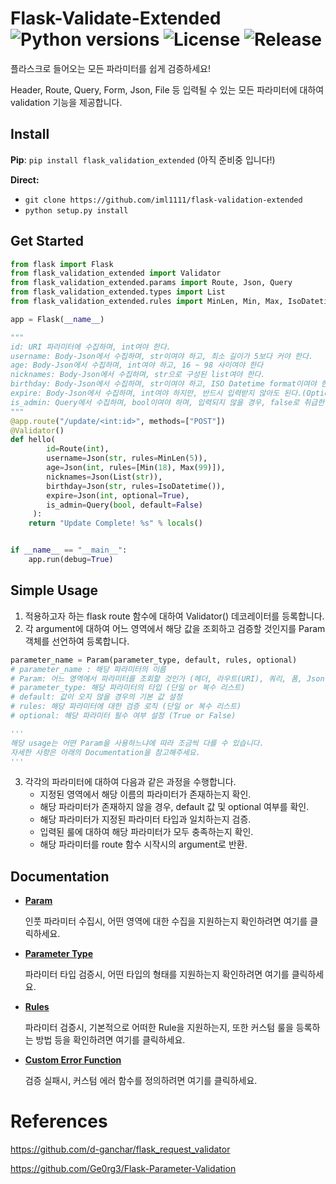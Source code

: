 # Flask-Validate-Extended  ![Python versions](https://img.shields.io/badge/Python-3.6<=@-blue) ![License](https://img.shields.io/badge/license-MIT-green) ![Release](https://img.shields.io/badge/release-0.1.5-red)

플라스크로 들어오는 모든 파라미터를 쉽게 검증하세요!

Header, Route, Query, Form, Json, File 등 입력될 수 있는 모든 파라미터에 대하여 validation 기능을 제공합니다.



## Install

**Pip**: `pip install flask_validation_extended` (아직 준비중 입니다!)

**Direct:**

- `git clone https://github.com/iml1111/flask-validation-extended`
- `python setup.py install`



## Get Started

```python
from flask import Flask
from flask_validation_extended import Validator
from flask_validation_extended.params import Route, Json, Query
from flask_validation_extended.types import List
from flask_validation_extended.rules import MinLen, Min, Max, IsoDatetime

app = Flask(__name__)

"""
id: URI 파라미터에 수집하며, int여야 한다.
username: Body-Json에서 수집하며, str이여야 하고, 최소 길이가 5보다 커야 한다.
age: Body-Json에서 수집하며, int여야 하고, 16 ~ 98 사이여야 한다
nicknames: Body-Json에서 수집하며, str으로 구성된 list여야 한다.
birthday: Body-Json에서 수집하며, str이여야 하고, ISO Datetime format이여야 한다.
expire: Body-Json에서 수집하며, int여야 하지만, 반드시 입력받지 않아도 된다.(Optional)
is_admin: Query에서 수집하며, bool이여야 하며, 입력되지 않을 경우, false로 취급한다.
"""
@app.route("/update/<int:id>", methods=["POST"])
@Validator()
def hello(
        id=Route(int),
        username=Json(str, rules=MinLen(5)),
        age=Json(int, rules=[Min(18), Max(99)]),
        nicknames=Json(List(str)),
        birthday=Json(str, rules=IsoDatetime()),
        expire=Json(int, optional=True),
        is_admin=Query(bool, default=False)
     ):
    return "Update Complete! %s" % locals()


if __name__ == "__main__":
    app.run(debug=True)
```



## Simple Usage

1. 적용하고자 하는 flask route 함수에 대하여 Validator() 데코레이터를 등록합니다.
2. 각 argument에 대하여 어느 영역에서 해당 값을 조회하고 검증할 것인지를 Param 객체를 선언하여 등록합니다. 

```python
parameter_name = Param(parameter_type, default, rules, optional)
# parameter_name : 해당 파라미터의 이름
# Param: 어느 영역에서 파라미터를 조회할 것인가 (헤더, 라우트(URI), 쿼리, 폼, Json, 파일)
# parameter_type: 해당 파라미터의 타입 (단일 or 복수 리스트)
# default: 값이 오지 않을 경우의 기본 값 설정
# rules: 해당 파라미터에 대한 검증 로직 (단일 or 복수 리스트)
# optional: 해당 파라미터 필수 여부 설정 (True or False)

'''
해당 usage는 어떤 Param을 사용하느냐에 따라 조금씩 다를 수 있습니다.
자세한 사항은 아래의 Documentation을 참고해주세요.
'''
```

3. 각각의 파라미터에 대하여 다음과 같은 과정을 수행합니다.
   - 지정된 영역에서 해당 이름의 파라미터가 존재하는지 확인.
   - 해당 파라미터가 존재하지 않을 경우, default 값 및 optional 여부를 확인.
   - 해당 파라미터가 지정된 파라미터 타입과 일치하는지 검증.
   - 입력된 룰에 대하여 해당 파라미터가 모두 충족하는지 확인.
   - 해당 파라미터를 route 함수 시작시의 argument로 반환.



## Documentation

- [**Param**](https://github.com/iml1111/flask-validation-extended/blob/main/docs/param.md) 

  인풋 파라미터 수집시, 어떤 영역에 대한 수집을 지원하는지 확인하려면 여기를 클릭하세요.

- [**Parameter Type**](https://github.com/iml1111/flask-validation-extended/blob/main/docs/parameter_type.md)
  
  파라미터 타입 검증시, 어떤 타입의 형태를 지원하는지 확인하려면 여기를 클릭하세요.

- [**Rules**](https://github.com/iml1111/flask-validation-extended/blob/main/docs/rules.md)
  
  파라미터 검증시, 기본적으로 어떠한 Rule을 지원하는지, 또한 커스텀 룰을 등록하는 방법 등을 확인하려면 여기를 클릭하세요.

- [**Custom Error Function**](https://github.com/iml1111/flask-validation-extended/blob/main/docs/custom_error_function.md)
  
  검증 실패시, 커스텀 에러 함수를 정의하려면 여기를 클릭하세요.



# References

https://github.com/d-ganchar/flask_request_validator

https://github.com/Ge0rg3/Flask-Parameter-Validation

